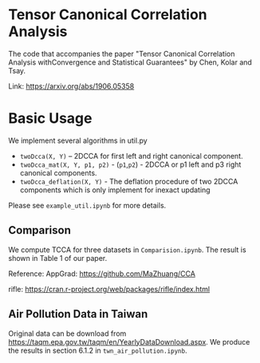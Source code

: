 # Tensor Canonical Correlation Analysis

The code that accompanies the paper "Tensor Canonical Correlation Analysis withConvergence and Statistical Guarantees"
by Chen, Kolar and Tsay.   

Link: https://arxiv.org/abs/1906.05358


# Basic Usage

We implement several algorithms in util.py

-  ``twoDcca(X, Y)`` – 2DCCA for first left and right canonical component.
-  ``twoDcca_mat(X, Y, p1, p2)`` - (``p1``,``p2``) - 2DCCA or p1 left and p3 right canonical components.
-  ``twoDcca_deflation(X, Y)`` - The deflation procedure of two 2DCCA components which is only implement for inexact updating

Please see `example_util.ipynb` for more details.

## Comparison
We compute TCCA for three datasets in `Comparision.ipynb`. The result is shown in Table 1 of our paper.

Reference:
AppGrad: https://github.com/MaZhuang/CCA 

rifle: https://cran.r-project.org/web/packages/rifle/index.html

## Air Pollution Data in Taiwan
Original data can be download from https://taqm.epa.gov.tw/taqm/en/YearlyDataDownload.aspx.
We produce the results in section 6.1.2 in `twn_air_pollution.ipynb`.

